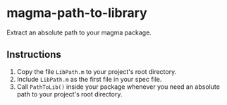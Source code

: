 # magma-path-to-library
Extract an absolute path to your magma package.

## Instructions

1. Copy the file `LibPath.m` to your project's root directory.
2. Include `LibPath.m` as the first file in your spec file.
3. Call `PathToLib()` inside your package whenever you need an absolute path to your project's root directory.
